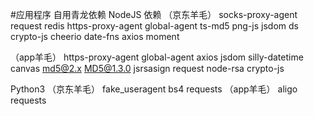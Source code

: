 #应用程序
自用青龙依赖
NodeJS 依赖
（京东羊毛）
socks-proxy-agent
request
redis
https-proxy-agent
global-agent
ts-md5
png-js
jsdom
ds
crypto-js
cheerio
date-fns
axios
moment

（app羊毛）
https-proxy-agent
global-agent
axios
jsdom
silly-datetime
canvas
md5@2.x
MD5@1.3.0
jsrsasign
request
node-rsa
crypto-js

Python3
（京东羊毛）
fake_useragent
bs4
requests
（app羊毛）
aligo
requests
